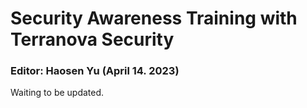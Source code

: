 # Security Awareness Training with Terranova Security

### Editor: Haosen Yu (April 14. 2023)

Waiting to be updated.
